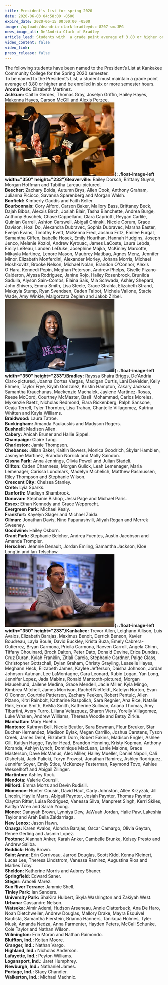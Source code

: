 ```yaml
---
title: President's list for spring 2020
date: 2020-06-03 04:58:00 -0500
expire_date: 2020-06-15 00:00:00 -0500
image: /uploads/deandria-clark-bradleydsc-8207-sm.JPG
news_image_alt: De'Andria Clark of Bradley
article_lead: Students with  a grade point average of 3.80 or higher on the President's list
video_content: false
video_link:
press_release: false
---
```


The following students have been named to the President’s List at Kankakee Community College for the Spring 2020 semester.<br>To be named to the President’s List, a student must maintain a grade point average of 3.80 or higher and be enrolled in six or more semester hours.<br>**Aroma Park:** Elizabeth Martinez.<br>**Ashkum:** Caitlin Gerdes, Thomas Gray, Joselyn Griffin, Hailey Hayes, Makenna Hayes, Carson McGill and Alexis Perzee.<br>**![](/uploads/tabitha-lareau-beaverville-dsc-1584-sm.JPG){: .float-image-left width="350" height="233"}Beaverville:** Bailey Dorsch, Brittany Guynn, Morgan Hoffman and Tabitha Lareau-pictured.<br>**Beecher:** Zachary Bolda, Autumn Brys, Allen Cook, Anthony Graham, Julianna Picicco, Savanna Sparenberg and Morgan Walsh.<br>**Bonfield:** Kimberly Gaddis and Faith Keller.<br>**Bourbonnais:** Cory Alford, Carson Baker, Mallory Bass, Brittaney Beck, Dajah Bibbs, Alexxis Birch, Josiah Blair, Tasha Blanchette, Andrea Burge, Anthony Buschek, Chase Cappellano, Clara Capriotti, Reygan Carlile, Quinlan Carrell, Ashton Carswell, Abigail Chinski, Nicole Corum, Grace Davison, Hoai Do, Alexandra Dubravec, Sophia Dubravec, Marsha Easter, Evelyn Evans, Timothy Evett, McKenna Fred, Joshua Fritz, Emilee Furgal, Samantha Giffen, Isabelle Hosek, Emily Hourihan, Hannah Hudgins, Joseph Jenco, Melanie Koziol, Andrew Kyrouac, James LaCoste, Laura Lebda, Emily LeBeau, Landen LeDuke, Josephine Majka, McKinley Marcotte, Mikayla Martinez, Lenore Mason, Maubrey Matibag, Agnes Menz, Jennifer Minor, Elizabeth Monferdini, Alexander Morley, Johana Morris, Michael Moshkovitz, Brooke Nelson, Michael Nolan, Brandon O'Connor, Alexis O'Hara, Kennedi Pepin, Meghan Peterson, Andrew Phelps, Giselle Pizano-Calderon, Alyssa Rodriguez, Janine Rojo, Hailey Rosenbrock, Brunilda Sadulla, Alyson Sain-Combs, Elaina Sais, Mia Schwada, Ashley Shepard, John Shivers, Emma Smith, Lisa Steele, Grace Strahla, Elizabeth Strand, Makayla Stump, Ryan Svendsen, Caden Talbot, Michela Vallone, Stacie Wade, Amy Winkle, Malgorzata Zeglen and Jakob Zirbel.<br>**![](/uploads/deandria-clark-bradleydsc-8207-sm.JPG){: .float-image-left width="350" height="233"}Bradley:** Rayssa Shaira Briggs, De'Andria Clark-pictured, Joanna Cortes Vargas, Madigan Curtis, Lani DeVelder, Kelly Ehmen, Taylor Frye, Kiyah Gonzalez, Kristin Hampton, Zakary Jackson, Samantha Krauchunas, Mackenzie Machalek, Jaylene Martinez-Rosas, Reese McCord, Courtney McMaster, Basil &nbsp;Mohammad, Carlos Moreles, Mykenzie Raetz, Nicholas Redmond, Elara Rickenberg, Ralph Sansone, Ceaja Terrell, Tyler Thornton, Lisa Trahan, Chantelle Villagomez, Katrina Whitten and Kayla Williams.<br>**Braidwood:** Laura Tatroe.<br>**Buckingham:** Amanda Paulauskis and Madyson Rogers.<br>**Bushnell:** Madison Allen.<br>**Cabery:** Anicah Bruner and Hallie Sippel.<br>**Champaign:** Claire Tang.<br>**Charleston:** Jamie Thompson.<br>**Chebanse:** Jillian Baker, Kaitlin Bowers, Monica Goodrich, Skylar Hamblen, Jasmyne Martinez, Brandon Norrick and Molly Saindon.<br>**Cissna Park:** Anna Jennings, Olivia Powell and Julian Stadeli.<br>**Clifton:** Caden Chamness, Morgan Gulick, Leah Lemenager, Maria Lemenager, Carissa Lundmark, Madelyn Michelich, Matthew Rasmussen, Riley Thompson and Stephanie Wilson.<br>**Crescent City:** Chelsea Stanley.<br>**Crete:** Lyia Sparks.<br>**Danforth:** Madisyn Shambrook.<br>**Donovan:** Stephanie Bishop, Jessi Page and Michael Paris.<br>**Essex:** Ethan Kennedy and Grace Wepprecht.<br>**Evergreen Park:** Michael Kealy.<br>**Frankfort:** Kayelyn Slager and Michael Zaida.<br>**Gilman:** Jonathan Davis, Nino Papunashvili, Aliyah Regan and Merrek Sweeney.<br>**Goodwine:** Hailey Osborn.<br>**Grant Park:** Stephanie Belcher, Andrea Fuentes, Austin Jacobson and Amanda Trompler.<br>**Herscher:** Jeannie Denault, Jordan Emling, Samantha Jackson, Kloe Longtin and Ian Telschow.<br>**![](/uploads/ronald-mantooth-kankakee-dsc-1767-sm.jpg){: .float-image-left width="350" height="233"}Kankakee:** Trevor Allen, Leighann Allison, Luis Avalos, Elizabeth Barajas, Maximus Benoit, Derrick Benson, Xavier Boudreau, Layla Boule, David Buckley, Krista Buza, Emely Cabrera-Gutierrez, Bryan Carmona, Pricila Carmona, Raeven Carroll, Angela Chinn, Tiffany Chouinard, Brock Dalton, Peter Dato, Donald Devine, Erica Dundas, Cruz Duran, Kylah Franklin, Zitlali Garcia, Stephanie Gardner, Paige Glass, Christopher Gottschall, Dylan Graham, Christy Grayling, Leaselle Hayes, Meghann Heck, Elizabeth James, Kaylee Jefferson, Daisha Johnson, Jordan Johnson-Autman, Lee LaMontagne, Cara Leonard, Rubin Logan, Yan Long, Jennifer Lopez, Jada Mabins, Ronald Mantooth-pictured, Morgan Mausehund, Jailene Medina, Grace Mendell, Jacie Miller, Kyla Mingo, Kimbrea Mitchell, James Morrison, Rachel Nietfeldt, Katelyn Norton, Evan O'Connor, Courtnie Patterson, Zachary Peeken, Robert Pentuic, Allen Pizano, Kitri Rainbolt, Katharine Raspolich, Sara Regnier, Ana Rice, Natalie Rink, Erron Smith, KeMia Smith, Katherine Sullivan, Ariana Thomas, Amy Tiburtini, Avery Turro, Liliana Velazquez, Sharon Viers, Yorelly Villagomez, Luke Whalen, Andrew Williams, Theresa Woodle and Betsy Zirkle.<br>**Manhattan:** Mary Hoehn.<br>**Manteno:** Kathryn Bell, Nicole Beutler, Sara Bowman, Fleur Breuker, Star Bucher-Hernandez, Madison Bylak, Megan Carrillo, Joshua Carstens, Tyson Creek, James Deihl, Elizabeth Dorn, Robert Eakins, Madison Engler, Ashlee Gill, Kaitlyn Hagge, Taylor Head, Brandon Henning, Kristy Kopman, Anthony Koranda, Ashlyn Lynch, Dominique MacLean, Lanie Malone, Grace Masterson, Dave McManus, Alec Miller, Hailey Mueller, Daniel Napoli, Cali Olshefski, Jack Palicki, Toryn Provost, Jonathan Ramirez, Ashley Rodriguez, Jennifer Soyer, Emily Stice, McKenzey Testerman, Raymond Tovo, Ashlee Wesselhoff and Abigail Zilinger.<br>**Martinton:** Ashley Rock.<br>**Mendota:** Valerie Counsil.<br>**Milford:** Emma Morts and Devin Rudisill.<br>**Momence:** Hunter Cousin, David Haut, Carly Johnston, Allee Krzyzak, Jill Lincoln, Haylie Marrs, Abigail Paynter, Josiah Paynter, Thomas Paynter, Clayton Ritter, Luisa Rodriguez, Vanessa Silva, Manpreet Singh, Kerri Skiles, Kaitlyn Wren and Sarah Young.<br>**Monee:** Danayah Brown, Lynniya Dew, JaWuah Jordan, Halie Paw, Lakeshia Taylor and Arah Bella Zaldarriaga.<br>**New Lenox:** Jason Hawn.<br>**Onarga:** Karen Avalos, Alondra Barajas, Oscar Camargo, Olivia Gaytan, Renee Gerling and Jasmin Lopez.<br>**Peotone:** Alannah Anker, Karah Anker, Cambelle Brunke, Kelsey Presto and Andrew Saliba.<br>**Reddick:** Holly Brown.<br>**Saint Anne:** Erin Corriveau, Jarrod Douglas, Scott Kidd, Kenna Kleinert, Lucas Lee, Theresa Lindstrom, Vanessa Ramirez, Augustina Rios and Marlies Toby.<br>**Sheldon:** Katherine Morris and Aubrey Shaner.<br>**Springfield:** Edward Saner.<br>**Steger:** Araceli Marez.<br>**Sun River Terrace:** Jammie Shell.<br>**Tinley Park:** Ian Sanders.<br>**University Park:** ShaKira Hulbert, Skyla Washington and Zakiyah West.<br>**Urbana:** Cassandre Nelson.<br>**Watseka:** Almir Ademi, Hudson Arseneau, Annie Clatterbuck, Ana De Haro, Noah Dietchweiler, Andrew Douglas, Mallory Drake, Mayra Esquivel Bautista, Samantha Fierstein, Brianna Hanners, Tanikqua Holmes, Tyler Musk, Amanda Nedza, Anna Parmenter, Hayden Peters, McCall Schunke, Cole Taylor and Nathan Wilson.<br>**Wilmington:** Erin Moran and Nathan Raimondo.<br>**Bluffton, Ind.:** Koltan Moore.<br>**Granger, Ind.:** Nathan Vargo.<br>**Highland, Ind.:** Nicholas Anderson.<br>**Lafayette, Ind.:** Peyton Williams.<br>**Logansport, Ind.:** Jaret Humphrey.<br>**Newburgh, Ind.:** Nathaniel James.<br>**Portage, Ind.:** Stacy Chandler.<br>**Walkerton, Ind.:** Michael Machnic.<br>&nbsp;